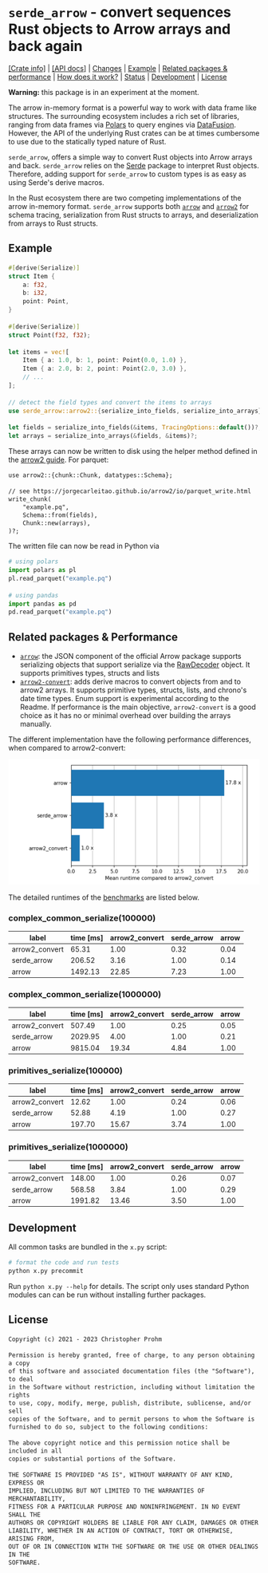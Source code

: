 # `serde_arrow` - convert sequences Rust objects to Arrow arrays and back again

[[Crate info]](https://crates.io/crates/serde_arrow)
| [[API docs]](https://docs.rs/serde_arrow/latest/serde_arrow/)
| [Changes](Changes.md)
| [Example](#example)
| [Related packages & performance](#related-packages--performance)
| [How does it work?](serde_arrow/Implementation.md)
| [Status](serde_arrow/Status.md)
| [Development](#development)
| [License](#license)

**Warning:** this package is in an experiment at the moment.

The arrow in-memory format is a powerful way to work with data frame like
structures. The surrounding ecosystem includes a rich set of libraries, ranging
from data frames via [Polars][polars] to query engines via
[DataFusion][datafusion]. However, the API of the underlying Rust crates can be
at times cumbersome to use due to the statically typed nature of Rust.

`serde_arrow`, offers a simple way to convert Rust objects into Arrow arrays and
back.  `serde_arrow` relies on the [Serde](https://serde.rs) package to
interpret Rust objects. Therefore, adding support for `serde_arrow` to custom
types is as easy as using Serde's derive macros.

In the Rust ecosystem there are two competing implementations of the arrow
in-memory format. `serde_arrow` supports both [`arrow`][arrow] and
[`arrow2`][arrow2] for schema tracing, serialization from Rust structs to
arrays, and deserialization from arrays to Rust structs.

[arrow]: https://docs.rs/arrow/latest/arrow/
[arrow2]: https://docs.rs/arrow2/latest/arrow2/
[polars]: https://github.com/pola-rs/polars
[datafusion]: https://github.com/apache/arrow-datafusion/

## Example

```rust
#[derive(Serialize)]
struct Item {
    a: f32,
    b: i32,
    point: Point,
}

#[derive(Serialize)]
struct Point(f32, f32);

let items = vec![
    Item { a: 1.0, b: 1, point: Point(0.0, 1.0) },
    Item { a: 2.0, b: 2, point: Point(2.0, 3.0) },
    // ...
];

// detect the field types and convert the items to arrays
use serde_arrow::arrow2::{serialize_into_fields, serialize_into_arrays};

let fields = serialize_into_fields(&items, TracingOptions::default())?;
let arrays = serialize_into_arrays(&fields, &items)?;
```

These arrays can now be written to disk using the helper method defined in the
[arrow2 guide][arrow2-guide]. For parquet:

```rust,ignore
use arrow2::{chunk::Chunk, datatypes::Schema};

// see https://jorgecarleitao.github.io/arrow2/io/parquet_write.html
write_chunk(
    "example.pq",
    Schema::from(fields),
    Chunk::new(arrays),
)?;
```

The written file can now be read in Python via

```python
# using polars
import polars as pl
pl.read_parquet("example.pq")

# using pandas
import pandas as pd
pd.read_parquet("example.pq")
```

[arrow2-guide]: https://jorgecarleitao.github.io/arrow2

## Related packages & Performance

- [`arrow`][arrow]: the JSON component of the official Arrow package supports
   serializing objects that support serialize via the [RawDecoder][raw-decoder]
   object. It supports primitives types, structs and lists
- [`arrow2-convert`][arrow2-convert]: adds derive macros to convert objects from
  and to arrow2 arrays. It supports primitive types, structs, lists, and
  chrono's date time types. Enum support is experimental according to the
  Readme. If performance is the main objective, `arrow2-convert` is a good
  choice as it has no or minimal overhead over building the arrays manually.

[raw-decoder]: https://docs.rs/arrow-json/37.0.0/arrow_json/struct.RawDecoder.html#method.serialize
[arrow2-convert]: https://github.com/DataEngineeringLabs/arrow2-convert

The different implementation have the following performance differences, when
compared to arrow2-convert:

![Time ](timings.png)

The detailed runtimes of the [benchmarks](./serde_arrow/benches/groups/) are listed below.

<!-- start:benchmarks -->
### complex_common_serialize(100000)

| label          | time [ms] | arrow2_convert | serde_arrow | arrow |
|----------------|-----------|----------------|-------------|-------|
| arrow2_convert |     65.31 |           1.00 |        0.32 |  0.04 |
| serde_arrow    |    206.52 |           3.16 |        1.00 |  0.14 |
| arrow          |   1492.13 |          22.85 |        7.23 |  1.00 |

### complex_common_serialize(1000000)

| label          | time [ms] | arrow2_convert | serde_arrow | arrow |
|----------------|-----------|----------------|-------------|-------|
| arrow2_convert |    507.49 |           1.00 |        0.25 |  0.05 |
| serde_arrow    |   2029.95 |           4.00 |        1.00 |  0.21 |
| arrow          |   9815.04 |          19.34 |        4.84 |  1.00 |

### primitives_serialize(100000)

| label          | time [ms] | arrow2_convert | serde_arrow | arrow |
|----------------|-----------|----------------|-------------|-------|
| arrow2_convert |     12.62 |           1.00 |        0.24 |  0.06 |
| serde_arrow    |     52.88 |           4.19 |        1.00 |  0.27 |
| arrow          |    197.70 |          15.67 |        3.74 |  1.00 |

### primitives_serialize(1000000)

| label          | time [ms] | arrow2_convert | serde_arrow | arrow |
|----------------|-----------|----------------|-------------|-------|
| arrow2_convert |    148.00 |           1.00 |        0.26 |  0.07 |
| serde_arrow    |    568.58 |           3.84 |        1.00 |  0.29 |
| arrow          |   1991.82 |          13.46 |        3.50 |  1.00 |

<!-- end:benchmarks -->

## Development

All common tasks are bundled in the `x.py` script:

```bash
# format the code and run tests
python x.py precommit
```

Run `python x.py --help` for details. The script only uses standard Python
modules can can be run without installing further packages.

## License

```text
Copyright (c) 2021 - 2023 Christopher Prohm

Permission is hereby granted, free of charge, to any person obtaining a copy
of this software and associated documentation files (the "Software"), to deal
in the Software without restriction, including without limitation the rights
to use, copy, modify, merge, publish, distribute, sublicense, and/or sell
copies of the Software, and to permit persons to whom the Software is
furnished to do so, subject to the following conditions:

The above copyright notice and this permission notice shall be included in all
copies or substantial portions of the Software.

THE SOFTWARE IS PROVIDED "AS IS", WITHOUT WARRANTY OF ANY KIND, EXPRESS OR
IMPLIED, INCLUDING BUT NOT LIMITED TO THE WARRANTIES OF MERCHANTABILITY,
FITNESS FOR A PARTICULAR PURPOSE AND NONINFRINGEMENT. IN NO EVENT SHALL THE
AUTHORS OR COPYRIGHT HOLDERS BE LIABLE FOR ANY CLAIM, DAMAGES OR OTHER
LIABILITY, WHETHER IN AN ACTION OF CONTRACT, TORT OR OTHERWISE, ARISING FROM,
OUT OF OR IN CONNECTION WITH THE SOFTWARE OR THE USE OR OTHER DEALINGS IN THE
SOFTWARE.
```
